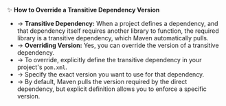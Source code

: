 ✨ **How to Override a Transitive Dependency Version**
- → **Transitive Dependency:** When a project defines a dependency, and that dependency itself requires another library to function, the required library is a transitive dependency, which Maven automatically pulls.
- → **Overriding Version:** Yes, you can override the version of a transitive dependency.
- → To override, explicitly define the transitive dependency in your project's `pom.xml`.
- → Specify the exact version you want to use for that dependency.
- → By default, Maven pulls the version required by the direct dependency, but explicit definition allows you to enforce a specific version.